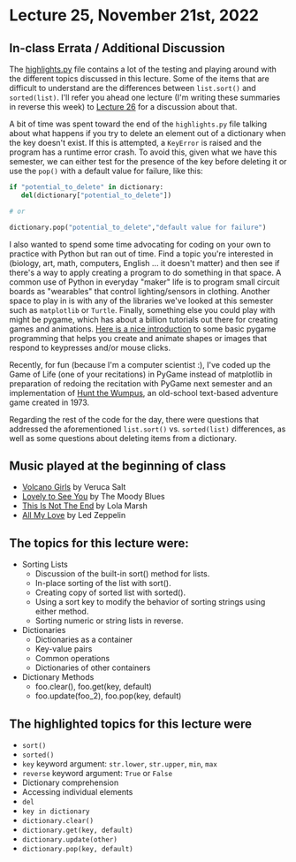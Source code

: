 # Lecture 25, November 21st, 2022

## In-class Errata / Additional Discussion

The [highlights.py](highlights.py) file contains a lot of the testing and playing around with the different topics discussed in this lecture. Some of the items that are difficult to understand are the differences between `list.sort()` and `sorted(list)`. I'll refer you ahead one lecture (I'm writing these summaries in reverse this week) to [Lecture 26](../Lecture_26/README.md) for a discussion about that.

A bit of time was spent toward the end of the `highlights.py` file talking about what happens if you try to delete an element out of a dictionary when the key doesn't exist.  If this is attempted, a `KeyError` is raised and the program has a runtime error crash. To avoid this, given what we have this semester, we can either test for the presence of the key before deleting it or use the `pop()` with a default value for failure, like this:

```python
if "potential_to_delete" in dictionary:
   del(dictionary["potential_to_delete"])

# or

dictionary.pop("potential_to_delete","default value for failure")
```

I also wanted to spend some time advocating for coding on your own to practice with Python but ran out of time. Find a topic you're interested in (biology, art, math, computers, English ... it doesn't matter) and then see if there's a way to apply creating a program to do something in that space. A common use of Python in everyday "maker" life is to program small circuit boards as "wearables" that control lighting/sensors in clothing.  Another space to play in is with any of the libraries we've looked at this semester such as `matplotlib` or `Turtle`. Finally, something else you could play with might be pygame, which has about a billion tutorials out there for creating games and animations. [Here is a nice introduction](https://nerdparadise.com/programming/pygame) to some basic pygame programming that helps you create and animate shapes or images that respond to keypresses and/or mouse clicks.

Recently, for fun (because I'm a computer scientist :), I've coded up the Game of Life (one of your recitations) in PyGame instead of matplotlib in preparation of redoing the recitation with PyGame next semester and an implementation of [Hunt the Wumpus](https://en.wikipedia.org/wiki/Hunt_the_Wumpus), an old-school text-based adventure game created in 1973.

Regarding the rest of the code for the day, there were questions that addressed the aforementioned `list.sort()` vs. `sorted(list)` differences, as well as some questions about deleting items from a dictionary.

## Music played at the beginning of class

* [Volcano Girls](https://www.youtube.com/watch?v=qyVSKydUxKk) by Veruca Salt
* [Lovely to See You](https://www.youtube.com/watch?v=I8pvOnv4-OQ) by The Moody Blues
* [This Is Not The End](https://www.youtube.com/watch?v=AJitq0sLukI) by Lola Marsh
* [All My Love](https://www.youtube.com/watch?v=P1FUhu5l_Ws) by Led Zeppelin

## The topics for this lecture were:

* Sorting Lists
	* Discussion of the built-in sort() method for lists.
	* In-place sorting of the list with sort().
	* Creating copy of sorted list with sorted().
	* Using a sort key to modify the behavior of sorting strings using either method.
	* Sorting numeric or string lists in reverse.
* Dictionaries
	* Dictionaries as a container
	* Key-value pairs
	* Common operations
	* Dictionaries of other containers
* Dictionary Methods
	* foo.clear(), foo.get(key, default)
	* foo.update(foo_2), foo.pop(key, default)

## The highlighted topics for this lecture were

* `sort()`
* `sorted()`
* `key` keyword argument: `str.lower`, `str.upper`, `min`, `max` 
* `reverse` keyword argument: `True` or `False`
* Dictionary comprehension
* Accessing individual elements
* `del`
* `key in dictionary`
* `dictionary.clear()`
* `dictionary.get(key, default)`
* `dictionary.update(other)`
* `dictionary.pop(key, default)`
